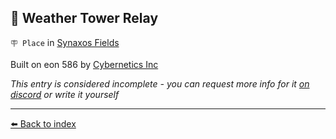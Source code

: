 ## 🎏 Weather Tower Relay

`🪧 Place` in [Synaxos Fields](../refs/synaxos_fields.md)

Built on eon 586 by [Cybernetics Inc](../refs/cybernetics_inc.md)

_This entry is considered incomplete - you can request more info for it [on discord](<https://discord.com/channels/562910943848169472/1173922660489633802>) or write it yourself_


----------
[⬅️ Back to index](../r/#a1d0_s)
